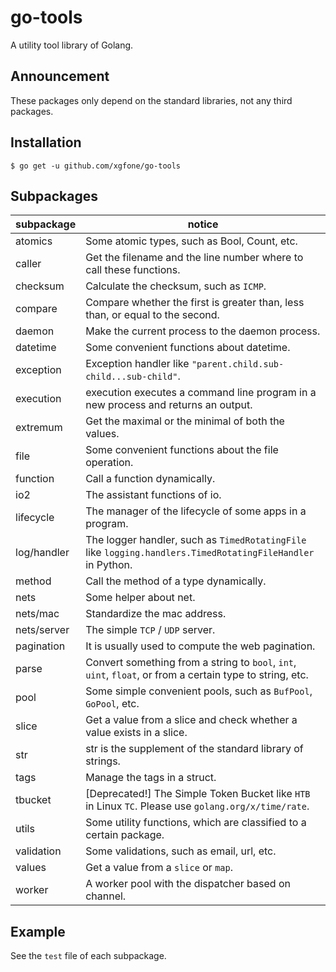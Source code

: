 # go-tools
A utility tool library of Golang.

## Announcement
These packages only depend on the standard libraries, not any third packages.

## Installation
```shell
$ go get -u github.com/xgfone/go-tools
```

## Subpackages

subpackage   |   notice
-------------|-----------
atomics      | Some atomic types, such as Bool, Count, etc.
caller       | Get the filename and the line number where to call these functions.
checksum     | Calculate the checksum, such as `ICMP`.
compare      | Compare whether the first is greater than, less than, or equal to the second.
daemon       | Make the current process to the daemon process.
datetime     | Some convenient functions about datetime.
exception    | Exception handler like `"parent.child.sub-child...sub-child"`.
execution    | execution executes a command line program in a new process and returns an output.
extremum     | Get the maximal or the minimal of both the values.
file         | Some convenient functions about the file operation.
function     | Call a function dynamically.
io2          | The assistant functions of io.
lifecycle    | The manager of the lifecycle of some apps in a program.
log/handler  | The logger handler, such as `TimedRotatingFile` like `logging.handlers.TimedRotatingFileHandler` in Python.
method       | Call the method of a type dynamically.
nets         | Some helper about net.
nets/mac     | Standardize the mac address.
nets/server  | The simple `TCP` / `UDP` server.
pagination   | It is usually used to compute the web pagination.
parse        | Convert something from a string to `bool`, `int`, `uint`, `float`, or from a certain type to string, etc.
pool         | Some simple convenient pools, such as `BufPool`, `GoPool`, etc.
slice        | Get a value from a slice and check whether a value exists in a slice.
str          | str is the supplement of the standard library of strings.
tags         | Manage the tags in a struct.
tbucket      | [Deprecated!] The Simple Token Bucket like `HTB` in Linux `TC`. Please use `golang.org/x/time/rate`.
utils        | Some utility functions, which are classified to a certain package.
validation   | Some validations, such as email, url, etc.
values       | Get a value from a `slice` or `map`.
worker       | A worker pool with the dispatcher based on channel.

## Example
See the `test` file of each subpackage.
